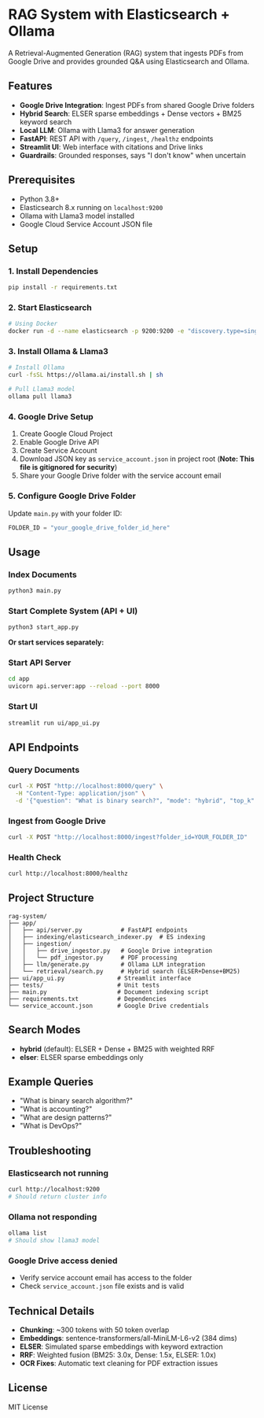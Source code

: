 # RAG System with Elasticsearch + Ollama

A Retrieval-Augmented Generation (RAG) system that ingests PDFs from Google Drive and provides grounded Q&A using Elasticsearch and Ollama.

## Features

- **Google Drive Integration**: Ingest PDFs from shared Google Drive folders
- **Hybrid Search**: ELSER sparse embeddings + Dense vectors + BM25 keyword search
- **Local LLM**: Ollama with Llama3 for answer generation
- **FastAPI**: REST API with `/query`, `/ingest`, `/healthz` endpoints
- **Streamlit UI**: Web interface with citations and Drive links
- **Guardrails**: Grounded responses, says "I don't know" when uncertain

## Prerequisites

- Python 3.8+
- Elasticsearch 8.x running on `localhost:9200`
- Ollama with Llama3 model installed
- Google Cloud Service Account JSON file

## Setup

### 1. Install Dependencies
```bash
pip install -r requirements.txt
```

### 2. Start Elasticsearch
```bash
# Using Docker
docker run -d --name elasticsearch -p 9200:9200 -e "discovery.type=single-node" -e "xpack.security.enabled=false" elasticsearch:8.12.0
```

### 3. Install Ollama & Llama3
```bash
# Install Ollama
curl -fsSL https://ollama.ai/install.sh | sh

# Pull Llama3 model
ollama pull llama3
```

### 4. Google Drive Setup
1. Create Google Cloud Project
2. Enable Google Drive API
3. Create Service Account
4. Download JSON key as `service_account.json` in project root (**Note: This file is gitignored for security**)
5. Share your Google Drive folder with the service account email

### 5. Configure Google Drive Folder
Update `main.py` with your folder ID:
```python
FOLDER_ID = "your_google_drive_folder_id_here"
```

## Usage

### Index Documents
```bash
python3 main.py
```

### Start Complete System (API + UI)
```bash
python3 start_app.py
```

**Or start services separately:**

### Start API Server
```bash
cd app
uvicorn api.server:app --reload --port 8000
```

### Start UI
```bash
streamlit run ui/app_ui.py
```

## API Endpoints

### Query Documents
```bash
curl -X POST "http://localhost:8000/query" \
  -H "Content-Type: application/json" \
  -d '{"question": "What is binary search?", "mode": "hybrid", "top_k": 3}'
```

### Ingest from Google Drive
```bash
curl -X POST "http://localhost:8000/ingest?folder_id=YOUR_FOLDER_ID"
```

### Health Check
```bash
curl http://localhost:8000/healthz
```

## Project Structure

```
rag-system/
├── app/
│   ├── api/server.py           # FastAPI endpoints
│   ├── indexing/elasticsearch_indexer.py  # ES indexing
│   ├── ingestion/
│   │   ├── drive_ingestor.py   # Google Drive integration
│   │   └── pdf_ingestor.py     # PDF processing
│   ├── llm/generate.py         # Ollama LLM integration
│   └── retrieval/search.py     # Hybrid search (ELSER+Dense+BM25)
├── ui/app_ui.py               # Streamlit interface
├── tests/                     # Unit tests
├── main.py                    # Document indexing script
├── requirements.txt           # Dependencies
└── service_account.json       # Google Drive credentials
```

## Search Modes

- **hybrid** (default): ELSER + Dense + BM25 with weighted RRF
- **elser**: ELSER sparse embeddings only

## Example Queries

- "What is binary search algorithm?"
- "What is accounting?"
- "What are design patterns?"
- "What is DevOps?"

## Troubleshooting

### Elasticsearch not running
```bash
curl http://localhost:9200
# Should return cluster info
```

### Ollama not responding
```bash
ollama list
# Should show llama3 model
```

### Google Drive access denied
- Verify service account email has access to the folder
- Check `service_account.json` file exists and is valid

## Technical Details

- **Chunking**: ~300 tokens with 50 token overlap
- **Embeddings**: sentence-transformers/all-MiniLM-L6-v2 (384 dims)
- **ELSER**: Simulated sparse embeddings with keyword extraction
- **RRF**: Weighted fusion (BM25: 3.0x, Dense: 1.5x, ELSER: 1.0x)
- **OCR Fixes**: Automatic text cleaning for PDF extraction issues

## License

MIT License